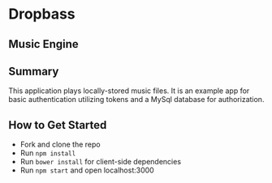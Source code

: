 # Dropbass #

## Music Engine ##

## Summary ##
This application plays locally-stored music files. It is an example app for basic authentication utilizing tokens and a MySql database for authorization.

## How to Get Started ##
- Fork and clone the repo
- Run `npm install`
- Run `bower install` for client-side dependencies
- Run `npm start` and open localhost:3000
